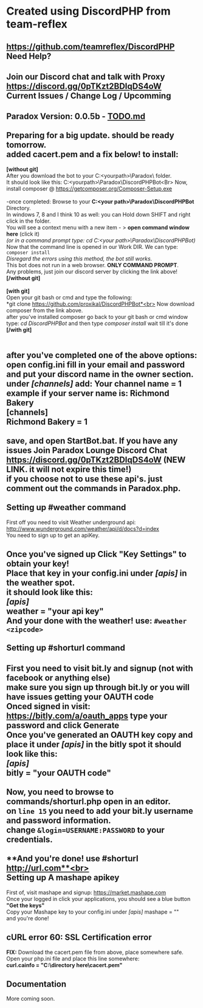 Created using DiscordPHP from team-reflex
======

https://github.com/teamreflex/DiscordPHP<br>
Need Help?
------
Join our Discord chat and talk with Proxy https://discord.gg/0pTKzt2BDIqDS4oW <br>
Current Issues / Change Log / Upcomming
------
**Paradox Version:** 0.0.5b - **[TODO.md](https://github.com/proxikal/DiscordPHPBot/blob/master/TODO.md "TODO.md")**<br><br>
Preparing for a big update. should be ready tomorrow.
<br>
added **cacert.pem** and a fix below!
to install:
------
**[without git]**<br>
After you download the bot to your C:\<yourpath>\Paradox\ folder.<Br>
It should look like this: C:\<yourpath>\Paradox\DiscordPHPBot\<Br>
Now, install composer @ https://getcomposer.org/Composer-Setup.exe<br><br>
-once completed:
Browse to your **C:\<your path>\Paradox\DiscordPHPBot** Directory.<br>
In windows 7, 8 and I think 10 as well: you can Hold down SHIFT and right click in the folder.<br>
You will see a context menu with a new item - > **open command window here** (click it)<br>
*(or in a command prompt type: cd C:\<your path>\Paradox\DiscordPHPBot)* <br>
Now that the command line is opened in our Work DIR. We can type: `composer install` <br>
*Disregard the errors using this method, the bot still works.*<br>
This bot does not run in a web browser. **ONLY COMMAND PROMPT**.<br>
Any problems, just join our discord server by clicking the link above!<br>
**[/without git]**<br><br>
**[with git]**<br>
Open your git bash or cmd and type the following:<br>
*git clone https://github.com/proxikal/DiscordPHPBot*<br>
Now download composer from the link above.<br>
after you've installed composer go back to your git bash or cmd window<br>
type: *cd DiscordPHPBot* and then type *composer install* wait till it's done<br>
**[/with git]**<br><br>

**after you've completed one of the above options:**<br>
open **config.ini** fill in your email and password and put your discord name in the owner section.<br>
under *[channels]* add: Your channel name = 1<br>
example if your server name is: Richmond Bakery<br>
**[channels]** <br>
**Richmond Bakery = 1** <br><Br>
save, and open **StartBot.bat**. If you have any issues Join Paradox Lounge Discord Chat<br>
https://discord.gg/0pTKzt2BDIqDS4oW (NEW LINK. it will not expire this time!) <br>
**if you choose not to use these api's. just comment out the commands in Paradox.php.**<br><br>
Setting up #weather command
------
First off you need to visit Weather underground api:<Br>
http://www.wunderground.com/weather/api/d/docs?d=index <Br>
You need to sign up to get an apiKey.<br>

Once you've signed up Click "Key Settings" to obtain your key! <br>
Place that key in your **config.ini** under *[apis]* in the weather spot.<br>
it should look like this:<br>
*[apis]*<br>
weather = "your api key"<br>
**And your done with the weather!** use: `#weather <zipcode>` <br><br>
Setting up #shorturl command
------
First you need to visit bit.ly and signup (not with facebook or anything else)<br>
make sure you sign up through **bit.ly** or you will have issues getting your **OAUTH code** <br>
Onced signed in visit: https://bitly.com/a/oauth_apps type your password and click **Generate**<br>
Once you've generated an OAUTH key copy and place it under *[apis]* in the bitly spot
it should look like this:<br>
*[apis]*<br>
bitly = "your OAUTH code"<br><br>
Now, you need to browse to **commands/shorturl.php** open in an editor.<br>
on `line 15` you need to add your bit.ly username and password information.<br>
change  `&login=USERNAME:PASSWORD` to your credentials.<br><br>
**And you're done! use #shorturl http://url.com**<br><br>
Setting up A mashape apikey
------
First of, visit mashape and signup: https://market.mashape.com<br>
Once your logged in click your applications, you should see a blue button **"Get the keys"**<br>
Copy your Mashape key to your config.ini under *[apis]* mashape = "<yourkey>"<Br>
and you're done!<br>

cURL error 60: SSL Certification error
------
**FIX:** Download the cacert.pem file from above, place somewhere safe.<br>
Open your php.ini file and place this line somewhere:<br>
**curl.cainfo = "C:\directory here\cacert.pem"**<br>

Documentation
------
More coming soon.
